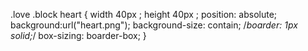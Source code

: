 .love  .block heart {
width 40px ;
height 40px ;
position: absolute;
background:url("heart.png");
background-size: contain;
/*boarder: 1px solid;*/
box-sizing: boarder-box;
}
